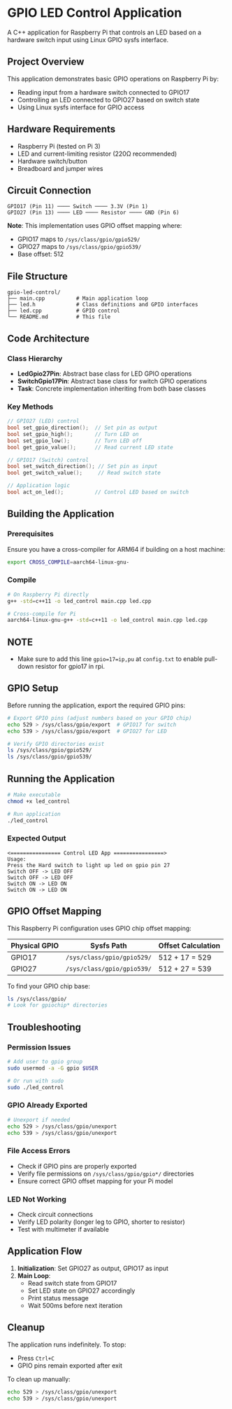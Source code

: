 # GPIO LED Control Application

A C++ application for Raspberry Pi that controls an LED based on a hardware switch input using Linux GPIO sysfs interface.

## Project Overview

This application demonstrates basic GPIO operations on Raspberry Pi by:
- Reading input from a hardware switch connected to GPIO17
- Controlling an LED connected to GPIO27 based on switch state
- Using Linux sysfs interface for GPIO access

## Hardware Requirements

- Raspberry Pi (tested on Pi 3)
- LED and current-limiting resistor (220Ω recommended)
- Hardware switch/button
- Breadboard and jumper wires

## Circuit Connection

```
GPIO17 (Pin 11) ──── Switch ──── 3.3V (Pin 1)
GPIO27 (Pin 13) ──── LED ──── Resistor ──── GND (Pin 6)
```

**Note**: This implementation uses GPIO offset mapping where:
- GPIO17 maps to `/sys/class/gpio/gpio529/`
- GPIO27 maps to `/sys/class/gpio/gpio539/`
- Base offset: 512

## File Structure

```
gpio-led-control/
├── main.cpp          # Main application loop
├── led.h             # Class definitions and GPIO interfaces
├── led.cpp           # GPIO control 
└── README.md         # This file
```

## Code Architecture

### Class Hierarchy

- **LedGpio27Pin**: Abstract base class for LED GPIO operations
- **SwitchGpio17Pin**: Abstract base class for switch GPIO operations  
- **Task**: Concrete implementation inheriting from both base classes

### Key Methods

```cpp
// GPIO27 (LED) control
bool set_gpio_direction();  // Set pin as output
bool set_gpio_high();       // Turn LED on
bool set_gpio_low();        // Turn LED off
bool get_gpio_value();      // Read current LED state

// GPIO17 (Switch) control
bool set_switch_direction(); // Set pin as input
bool get_switch_value();     // Read switch state

// Application logic
bool act_on_led();          // Control LED based on switch
```

## Building the Application

### Prerequisites
Ensure you have a cross-compiler for ARM64 if building on a host machine:
```bash
export CROSS_COMPILE=aarch64-linux-gnu-
```

### Compile
```bash
# On Raspberry Pi directly
g++ -std=c++11 -o led_control main.cpp led.cpp

# Cross-compile for Pi
aarch64-linux-gnu-g++ -std=c++11 -o led_control main.cpp led.cpp
```

## NOTE
- Make sure to add this line `gpio=17=ip,pu` at `config.txt` to enable pull-down resistor for gpio17 in rpi.


## GPIO Setup

Before running the application, export the required GPIO pins:

```bash
# Export GPIO pins (adjust numbers based on your GPIO chip)
echo 529 > /sys/class/gpio/export  # GPIO17 for switch
echo 539 > /sys/class/gpio/export  # GPIO27 for LED

# Verify GPIO directories exist
ls /sys/class/gpio/gpio529/
ls /sys/class/gpio/gpio539/
```

## Running the Application

```bash
# Make executable
chmod +x led_control

# Run application
./led_control
```

### Expected Output
```
<================ Control LED App ================>
Usage: 
Press the Hard switch to light up led on gpio pin 27
Switch OFF -> LED OFF
Switch OFF -> LED OFF
Switch ON -> LED ON
Switch ON -> LED ON
```

## GPIO Offset Mapping

This Raspberry Pi configuration uses GPIO chip offset mapping:

| Physical GPIO | Sysfs Path | Offset Calculation |
|---------------|------------|-------------------|
| GPIO17 | `/sys/class/gpio/gpio529/` | 512 + 17 = 529 |
| GPIO27 | `/sys/class/gpio/gpio539/` | 512 + 27 = 539 |

To find your GPIO chip base:
```bash
ls /sys/class/gpio/
# Look for gpiochip* directories
```

## Troubleshooting

### Permission Issues
```bash
# Add user to gpio group
sudo usermod -a -G gpio $USER

# Or run with sudo
sudo ./led_control
```

### GPIO Already Exported
```bash
# Unexport if needed
echo 529 > /sys/class/gpio/unexport
echo 539 > /sys/class/gpio/unexport
```

### File Access Errors
- Check if GPIO pins are properly exported
- Verify file permissions on `/sys/class/gpio/gpio*/` directories
- Ensure correct GPIO offset mapping for your Pi model

### LED Not Working
- Check circuit connections
- Verify LED polarity (longer leg to GPIO, shorter to resistor)
- Test with multimeter if available

## Application Flow

1. **Initialization**: Set GPIO27 as output, GPIO17 as input
2. **Main Loop**: 
   - Read switch state from GPIO17
   - Set LED state on GPIO27 accordingly
   - Print status message
   - Wait 500ms before next iteration

## Cleanup

The application runs indefinitely. To stop:
- Press `Ctrl+C`
- GPIO pins remain exported after exit

To clean up manually:
```bash
echo 529 > /sys/class/gpio/unexport
echo 539 > /sys/class/gpio/unexport
```
